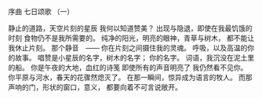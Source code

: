 序曲  七日颂歌
（一）

静止的道路，天空片刻的星辰 
我何以知道赞美？
出现与隐退，即使在我最饥饿的时刻
食物仍不是我所需要的。
纯净的阳光，明亮的眼神，青草与树木，
都不能让我休止片刻。
那个静音　——
你在片刻之间摄住我的灵魂。
呼吸，以及高温的你的故事。
唱赞是小星辰的名字，树木的名字；
你的名字。
词语，我沉没在泥土里的船。
你是午夜的大地，血红的诗笺
即使所有的声音明亮了
我仍然看不见你。
你平原与河水，春天的花骤然熄灭了。
在那一瞬间，惊异成为语言的牧人。
而那声响的门，形状的窗口，意义，
都要向着不可言说敞开。
